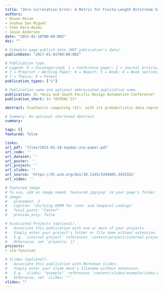 ```yaml
---
title: "Zero Correlation Error: A Metric for Finite-Length Bitstream Independence in Stochastic Computing"
authors:
- Hsuan Hsiao
- Joshua San Miguel
- Yuko Hara-Azumi
- Jason Anderson
date: "2021-01-18T00:00:00Z"
doi: ""

# Schedule page publish date (NOT publication's date).
publishDate: "2017-01-01T00:00:00Z"

# Publication type.
# Legend: 0 = Uncategorized; 1 = Conference paper; 2 = Journal article;
# 3 = Preprint / Working Paper; 4 = Report; 5 = Book; 6 = Book section;
# 7 = Thesis; 8 = Patent
publication_types: ["1"]

# Publication name and optional abbreviated publication name.
publication: In *Asia and South Pacific Design Automation Conference*
publication_short: In *ASPDAC'21*

abstract: Stochastic computing (SC), with its probabilistic data representation format, has sparked renewed interest due to its ability to use very simple circuits to implement complex operations. Though unlike traditional binary computing, SC needs to carefully handle correlations that exist across data values to avoid the risk of unacceptably inaccurate results. With many SC circuits designed to operate under the assumption that input values are independent, it is important to provide the ability to accurately measure and characterize independence of SC bitstreams. We propose zero correlation error (ZCE), a metric that quantifies how independent two finite-length bitstreams are, and show that it addresses fundamental limitations in metrics currently used by the SC community. Through evaluation at both the functional unit level and application level, we demonstrate how ZCE can be an effective tool for analyzing SC bitstreams, simulating circuits and design space exploration.

# Summary. An optional shortened abstract.
summary:

tags: []
featured: false

links:
url_pdf: 'files/2021-01-18-aspdac-zce-paper.pdf'
url_code: ''
url_dataset: ''
url_poster: ''
url_project: ''
url_slides: ''
url_source: 'https://dl.acm.org/doi/10.1145/3394885.3431552'
url_video: ''

# Featured image
# To use, add an image named `featured.jpg/png` to your page's folder. 
# image:
#   placement: 2
#   caption: 'Unifying GEMM for rate- and temporal-codings'
#   focal_point: "Center"
#   preview_only: false

# Associated Projects (optional).
#   Associate this publication with one or more of your projects.
#   Simply enter your project's folder or file name without extension.
#   E.g. `internal-project` references `content/project/internal-project/index.md`.
#   Otherwise, set `projects: []`.
projects:
- sim-function

# Slides (optional).
#   Associate this publication with Markdown slides.
#   Simply enter your slide deck's filename without extension.
#   E.g. `slides: "example"` references `content/slides/example/index.md`.
#   Otherwise, set `slides: ""`.
slides: ""
---
```

